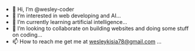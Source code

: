 - 👋 Hi, I’m @wesley-coder
- 👀 I’m interested in web developing and  AI...
- 🌱 I’m currently learning   artificial intelligence...
- 💞️ I’m looking to collaborate on building websites and doing some stuff on coding...
- 📫 How to reach me get me at wesleykisia78@gmail.com ...

<!---
wesley-coder/wesley-coder is a ✨ special ✨ repository because its `README.md` (this file) appears on your GitHub profile.
You can click the Preview link to take a look at your changes.
--->
